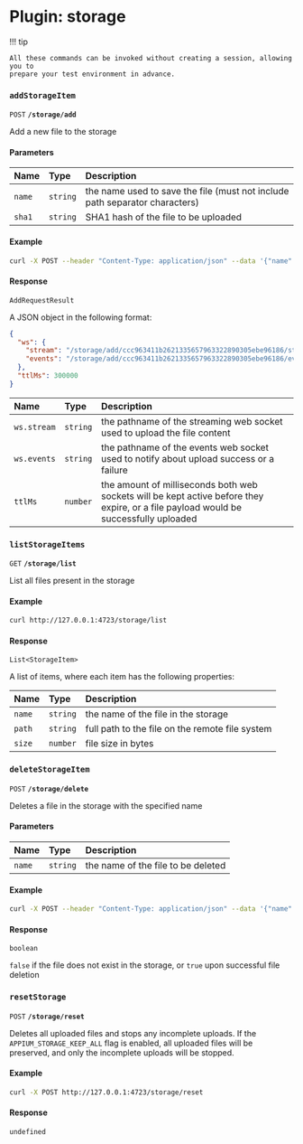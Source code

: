 # Plugin: storage

!!! tip

    All these commands can be invoked without creating a session, allowing you to
    prepare your test environment in advance.

### `addStorageItem`

`POST` **`/storage/add`**

Add a new file to the storage

#### Parameters

| Name | Type | Description |
| :------ | :------ | :------ |
| `name` | `string` | the name used to save the file (must not include path separator characters) |
| `sha1` | `string` | SHA1 hash of the file to be uploaded |

#### Example

```bash
curl -X POST --header "Content-Type: application/json" --data '{"name":"app.ipa","sha1":"ccc963411b2621335657963322890305ebe96186"}' http://127.0.0.1:4723/storage/add
```

#### Response

`AddRequestResult`

A JSON object in the following format:
```json
{
  "ws": {
    "stream": "/storage/add/ccc963411b2621335657963322890305ebe96186/stream",
    "events": "/storage/add/ccc963411b2621335657963322890305ebe96186/events"
  },
  "ttlMs": 300000
}
```

| Name | Type | Description |
| :------ | :------ | :------ |
| `ws.stream` | `string` | the pathname of the streaming web socket used to upload the file content |
| `ws.events` | `string` | the pathname of the events web socket used to notify about upload success or a failure |
| `ttlMs` | `number` | the amount of milliseconds both web sockets will be kept active before they expire, or a file payload would be successfully uploaded |


### `listStorageItems`

`GET` **`/storage/list`**

List all files present in the storage

#### Example

```bash
curl http://127.0.0.1:4723/storage/list
```

#### Response

`List<StorageItem>`

A list of items, where each item has the following properties:

| Name | Type | Description |
| :------ | :------ | :------ |
| `name` | `string` | the name of the file in the storage |
| `path` | `string` | full path to the file on the remote file system |
| `size` | `number` | file size in bytes |

### `deleteStorageItem`

`POST` **`/storage/delete`**

Deletes a file in the storage with the specified name

#### Parameters

| Name | Type | Description |
| :------ | :------ | :------ |
| `name` | `string` | the name of the file to be deleted |

#### Example

```bash
curl -X POST --header "Content-Type: application/json" --data '{"name":"app.ipa"}' http://127.0.0.1:4723/storage/delete
```

#### Response

`boolean`

`false` if the file does not exist in the storage, or `true` upon successful file deletion 

### `resetStorage`

`POST` **`/storage/reset`**

Deletes all uploaded files and stops any incomplete uploads.
If the `APPIUM_STORAGE_KEEP_ALL` flag is enabled, all uploaded files will be preserved,
and only the incomplete uploads will be stopped.

#### Example

```bash
curl -X POST http://127.0.0.1:4723/storage/reset
```

#### Response

`undefined`
